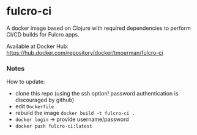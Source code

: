 # fulcro-ci
A docker image based on Clojure with required dependencies to perform CI/CD builds for Fulcro apps.

Available at Docker Hub: https://hub.docker.com/repository/docker/tmoerman/fulcro-ci

### Notes
How to update:
* clone this repo (using the ssh option! password authentication is discouraged by github)
* edit `Dockerfile`
* rebuild the image `docker build -t fulcro-ci .`
* `docker login` -> provide username/password
* `docker push fulcro-ci:latest`
